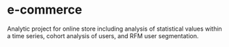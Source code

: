 # e-commerce
Analytic project for online store including analysis of statistical values within a time series, сohort analysis of users, and RFM user segmentation. 
